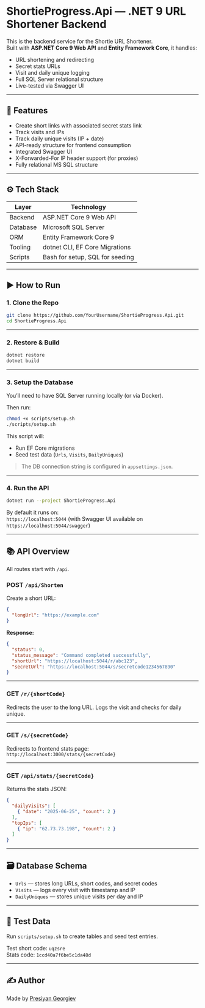 # ShortieProgress.Api — .NET 9 URL Shortener Backend

This is the backend service for the Shortie URL Shortener.  
Built with **ASP.NET Core 9 Web API** and **Entity Framework Core**, it handles:

- URL shortening and redirecting
- Secret stats URLs
- Visit and daily unique logging
- Full SQL Server relational structure
- Live-tested via Swagger UI

---

## 🚀 Features

- Create short links with associated secret stats link
- Track visits and IPs
- Track daily unique visits (IP + date)
- API-ready structure for frontend consumption
- Integrated Swagger UI
- X-Forwarded-For IP header support (for proxies)
- Fully relational MS SQL structure

---

## ⚙️ Tech Stack

| Layer     | Technology                 |
|-----------|-----------------------------|
| Backend   | ASP.NET Core 9 Web API      |
| Database  | Microsoft SQL Server        |
| ORM       | Entity Framework Core 9     |
| Tooling   | dotnet CLI, EF Core Migrations |
| Scripts   | Bash for setup, SQL for seeding |

---

## ▶️ How to Run

### 1. Clone the Repo

```bash
git clone https://github.com/YourUsername/ShortieProgress.Api.git
cd ShortieProgress.Api
```

---

### 2. Restore & Build

```bash
dotnet restore
dotnet build
```

---

### 3. Setup the Database

You’ll need to have SQL Server running locally (or via Docker).

Then run:

```bash
chmod +x scripts/setup.sh
./scripts/setup.sh
```

This script will:
- Run EF Core migrations
- Seed test data (`Urls`, `Visits`, `DailyUniques`)

> The DB connection string is configured in `appsettings.json`.

---

### 4. Run the API

```bash
dotnet run --project ShortieProgress.Api
```

By default it runs on:  
`https://localhost:5044` (with Swagger UI available on `https://localhost:5044/swagger`)

---

## 📚 API Overview

All routes start with `/api`.

### POST `/api/Shorten`

Create a short URL:

```json
{
  "longUrl": "https://example.com"
}
```

**Response:**

```json
{
  "status": 0,
  "status_message": "Command completed successfully",
  "shortUrl": "https://localhost:5044/r/abc123",
  "secretUrl": "https://localhost:5044/s/secretcode1234567890"
}
```

---

### GET `/r/{shortCode}`

Redirects the user to the long URL. Logs the visit and checks for daily unique.

---

### GET `/s/{secretCode}`

Redirects to frontend stats page:  
`http://localhost:3000/stats/{secretCode}`

---

### GET `/api/stats/{secretCode}`

Returns the stats JSON:

```json
{
  "dailyVisits": [
    { "date": "2025-06-25", "count": 2 }
  ],
  "topIps": [
    { "ip": "62.73.73.198", "count": 2 }
  ]
}
```

---

## 🗃️ Database Schema

- `Urls` — stores long URLs, short codes, and secret codes
- `Visits` — logs every visit with timestamp and IP
- `DailyUniques` — stores unique visits per day and IP

---

## 🧪 Test Data

Run `scripts/setup.sh` to create tables and seed test entries.

Test short code: `uqzsre`  
Stats code: `1ccd40a7f6be5c1da48d`

---

## ✍️ Author

Made by [Presiyan Georgiev](https://www.linkedin.com/in/presiyan-georgiev/)